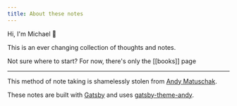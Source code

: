 ```yaml
---
title: About these notes
---
```


Hi, I'm Michael 👋

This is an ever changing collection of thoughts and notes.

Not sure where to start? For now, there's only the [[books]] page

---

This method of note taking is shamelessly stolen from [Andy Matuschak](https://notes.andymatuschak.org/About_these_notes).

These notes are built with [Gatsby](https://gatsbyjs.org) and uses [gatsby-theme-andy](https://github.com/aravindballa/gatsby-theme-andy/).

